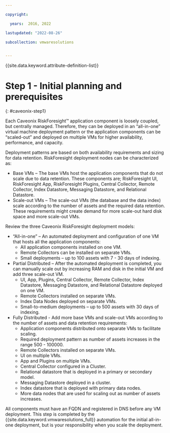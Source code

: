 ```yaml
---

copyright:

  years:  2016, 2022

lastupdated: "2022-08-26"

subcollection: vmwaresolutions


---
```


{{site.data.keyword.attribute-definition-list}}

# Step 1 - Initial planning and prerequisites
{: #caveonix-step1}

Each Caveonix RiskForesight™ application component is loosely coupled, but centrally managed. Therefore, they can be deployed in an “all-in-one” virtual machine deployment pattern or the application components can be “scaled-out” and deployed on multiple VMs for higher availability, performance, and capacity.

Deployment patterns are based on both availability requirements and sizing for data retention. RiskForesight deployment nodes can be characterized as:
* Base VMs – The base VMs host the application components that do not scale due to data retention. These components are; RiskForesight UI, RiskForesight App, RiskForesight Plugins, Central Collector, Remote Collector, Index Datastore, Messaging Datastore, and Relational Datastore.
* Scale-out VMs – The scale-out VMs (the database and the data index) scale according to the number of assets and the required data retention. These requirements might create demand for more scale-out hard disk space and more scale-out VMs.

Review the three Caveonix RiskForesight deployment models:
* “All-in-one” – An automated deployment and configuration of one VM that hosts all the application components:
   * All application components installed on one VM.
   * Remote Collectors can be installed on separate VMs.
   *  Small deployments – up to 100 assets with 7 - 30 days of indexing.
* Partial Distributed – After the automated deployment is completed, you can manually scale out by increasing RAM and disk in the initial VM and add three scale-out VM.
   * UI, App, Plugins, Central Collector, Remote Collector, Index Datastore, Messaging Datastore, and Relational Datastore deployed on one VM.
   * Remote Collectors installed on separate VMs.
   * Index Data Nodes deployed on separate VMs.
   * Small-to-medium deployments – up to 500 assets with 30 days of indexing.
* Fully Distributed - Add more base VMs and scale-out VMs according to the number of assets and data retention requirements:
   * Application components distributed onto separate VMs to facilitate scaling.
   * Required deployment pattern as number of assets increases in the range 500 - 100000.
   * Remote Collectors installed on separate VMs.
   * UI on multiple VMs.
   * App and Plugins on multiple VMs.
   * Central Collector configured in a Cluster.
   * Relational datastore that is deployed in a primary or secondary model.
   * Messaging Datastore deployed in a cluster.
   * Index datastore that is deployed with primary data nodes.
   * More data nodes that are used for scaling out as number of assets increases.

All components must have an FQDN and registered in DNS before any VM deployment. This step is completed by the {{site.data.keyword.vmwaresolutions_full}} automation for the initial all-in-one deployment, but is your responsibility when you scale the deployment.
